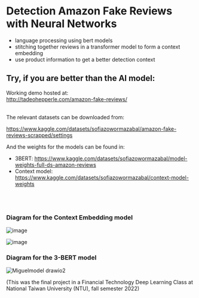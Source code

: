 # Detection Amazon Fake Reviews with Neural Networks

- language processing using bert models
- stitching together reviews in a transformer model to form a context embedding
- use product information to get a better detection context

## Try, if you are better than the AI model:

Working demo hosted at: <br>
http://tadeohepperle.com/amazon-fake-reviews/
<br>
<br>

The relevant datasets can be downloaded from: <br>

https://www.kaggle.com/datasets/sofiazowormazabal/amazon-fake-reviews-scrapped/settings

And the weights for the models can be found in:

- 3BERT: https://www.kaggle.com/datasets/sofiazowormazabal/model-weights-full-ds-amazon-reviews
- Context model: https://www.kaggle.com/datasets/sofiazowormazabal/context-model-weights

<br>
<br>

### Diagram for the Context Embedding model

![image](https://user-images.githubusercontent.com/7980453/208419903-d9dcbef2-38be-4bd6-a263-fed5c5611446.png)

![image](https://user-images.githubusercontent.com/7980453/208419966-76349c6b-ff34-41ed-b5d2-2c89e30c1011.png)


### Diagram for the 3-BERT model


![Miguelmodel drawio2](https://user-images.githubusercontent.com/7980453/208420039-75d3d3c3-1c7a-4a09-a9f0-c69ec4c242c1.png)

(This was the final project in a Financial Technology Deep Learning Class at National Taiwan University (NTU), fall semester 2022)
